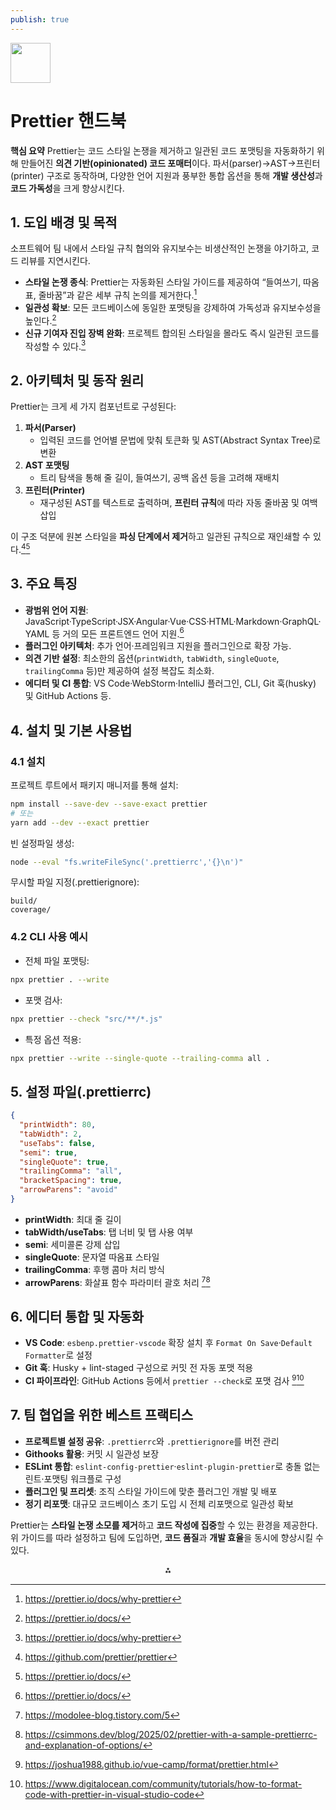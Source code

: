 ```yaml
---
publish: true
---
```


<img src="https://r2cdn.perplexity.ai/pplx-full-logo-primary-dark%402x.png" style="height:64px;margin-right:32px"/>

# Prettier 핸드북

**핵심 요약**
Prettier는 코드 스타일 논쟁을 제거하고 일관된 코드 포맷팅을 자동화하기 위해 만들어진 **의견 기반(opinionated) 코드 포매터**이다. 파서(parser)→AST→프린터(printer) 구조로 동작하며, 다양한 언어 지원과 풍부한 통합 옵션을 통해 **개발 생산성**과 **코드 가독성**을 크게 향상시킨다.

## 1. 도입 배경 및 목적

소프트웨어 팀 내에서 스타일 규칙 협의와 유지보수는 비생산적인 논쟁을 야기하고, 코드 리뷰를 지연시킨다.

- **스타일 논쟁 종식**: Prettier는 자동화된 스타일 가이드를 제공하여 “들여쓰기, 따옴표, 줄바꿈”과 같은 세부 규칙 논의를 제거한다.[^1]
- **일관성 확보**: 모든 코드베이스에 동일한 포맷팅을 강제하여 가독성과 유지보수성을 높인다.[^2]
- **신규 기여자 진입 장벽 완화**: 프로젝트 합의된 스타일을 몰라도 즉시 일관된 코드를 작성할 수 있다.[^1]


## 2. 아키텍처 및 동작 원리

Prettier는 크게 세 가지 컴포넌트로 구성된다:

1. **파서(Parser)**
    - 입력된 코드를 언어별 문법에 맞춰 토큰화 및 AST(Abstract Syntax Tree)로 변환
2. **AST 포맷팅**
    - 트리 탐색을 통해 줄 길이, 들여쓰기, 공백 옵션 등을 고려해 재배치
3. **프린터(Printer)**
    - 재구성된 AST를 텍스트로 출력하며, **프린터 규칙**에 따라 자동 줄바꿈 및 여백 삽입

이 구조 덕분에 원본 스타일을 **파싱 단계에서 제거**하고 일관된 규칙으로 재인쇄할 수 있다.[^3][^2]

## 3. 주요 특징

- **광범위 언어 지원**: JavaScript·TypeScript·JSX·Angular·Vue·CSS·HTML·Markdown·GraphQL·YAML 등 거의 모든 프론트엔드 언어 지원.[^2]
- **플러그인 아키텍처**: 추가 언어·프레임워크 지원을 플러그인으로 확장 가능.
- **의견 기반 설정**: 최소한의 옵션(`printWidth`, `tabWidth`, `singleQuote`, `trailingComma` 등)만 제공하여 설정 복잡도 최소화.
- **에디터 및 CI 통합**: VS Code·WebStorm·IntelliJ 플러그인, CLI, Git 훅(husky) 및 GitHub Actions 등.


## 4. 설치 및 기본 사용법

### 4.1 설치

프로젝트 루트에서 패키지 매니저를 통해 설치:

```bash
npm install --save-dev --save-exact prettier  
# 또는  
yarn add --dev --exact prettier  
```

빈 설정파일 생성:

```bash
node --eval "fs.writeFileSync('.prettierrc','{}\n')"  
```

무시할 파일 지정(.prettierignore):

```
build/
coverage/
```


### 4.2 CLI 사용 예시

- 전체 파일 포맷팅:

```bash
npx prettier . --write  
```

- 포맷 검사:

```bash
npx prettier --check "src/**/*.js"  
```

- 특정 옵션 적용:

```bash
npx prettier --write --single-quote --trailing-comma all .  
```


## 5. 설정 파일(.prettierrc)

```json
{
  "printWidth": 80,
  "tabWidth": 2,
  "useTabs": false,
  "semi": true,
  "singleQuote": true,
  "trailingComma": "all",
  "bracketSpacing": true,
  "arrowParens": "avoid"
}
```

- **printWidth**: 최대 줄 길이
- **tabWidth/useTabs**: 탭 너비 및 탭 사용 여부
- **semi**: 세미콜론 강제 삽입
- **singleQuote**: 문자열 따옴표 스타일
- **trailingComma**: 후행 콤마 처리 방식
- **arrowParens**: 화살표 함수 파라미터 괄호 처리
[^4][^5]


## 6. 에디터 통합 및 자동화

- **VS Code**: `esbenp.prettier-vscode` 확장 설치 후 `Format On Save`·`Default Formatter`로 설정
- **Git 훅**: Husky + lint-staged 구성으로 커밋 전 자동 포맷 적용
- **CI 파이프라인**: GitHub Actions 등에서 `prettier --check`로 포맷 검사
[^6][^7]


## 7. 팀 협업을 위한 베스트 프랙티스

- **프로젝트별 설정 공유**: `.prettierrc`와 `.prettierignore`를 버전 관리
- **Githooks 활용**: 커밋 시 일관성 보장
- **ESLint 통합**: `eslint-config-prettier`·`eslint-plugin-prettier`로 충돌 없는 린트·포맷팅 워크플로 구성
- **플러그인 및 프리셋**: 조직 스타일 가이드에 맞춘 플러그인 개발 및 배포
- **정기 리포맷**: 대규모 코드베이스 초기 도입 시 전체 리포맷으로 일관성 확보

Prettier는 **스타일 논쟁 소모를 제거**하고 **코드 작성에 집중**할 수 있는 환경을 제공한다. 위 가이드를 따라 설정하고 팀에 도입하면, **코드 품질**과 **개발 효율**을 동시에 향상시킬 수 있다.

<div style="text-align: center">⁂</div>

[^1]: https://prettier.io/docs/why-prettier

[^2]: https://prettier.io/docs/

[^3]: https://github.com/prettier/prettier

[^4]: https://modolee-blog.tistory.com/5

[^5]: https://csimmons.dev/blog/2025/02/prettier-with-a-sample-prettierrc-and-explanation-of-options/

[^6]: https://joshua1988.github.io/vue-camp/format/prettier.html

[^7]: https://www.digitalocean.com/community/tutorials/how-to-format-code-with-prettier-in-visual-studio-code

[^8]: https://blog.pixelfreestudio.com/how-to-use-prettier-for-consistent-code-formatting/

[^9]: https://www.geeksforgeeks.org/installation-guide/formatting-code-with-prettier/

[^10]: https://prettier.io/docs/cli

[^11]: https://prettier.io/docs/install

[^12]: https://www.youtube.com/watch?v=__eiQumLOEo

[^13]: https://marketplace.visualstudio.com/items?itemName=esbenp.prettier-vscode

[^14]: https://www.youtube.com/watch?v=5pcnFzIISXU

[^15]: https://www.inflearn.com/blogs/2156

[^16]: https://www.freecodecamp.org/news/how-to-use-prettier-in-visual-studio-code/

[^17]: https://prettier.io

[^18]: https://www.reddit.com/r/vscode/comments/d5drm2/curious_why_should_one_use_prettier_for_code/

[^19]: https://contentstoaster.tistory.com/entry/vscode-formatter-prettier

